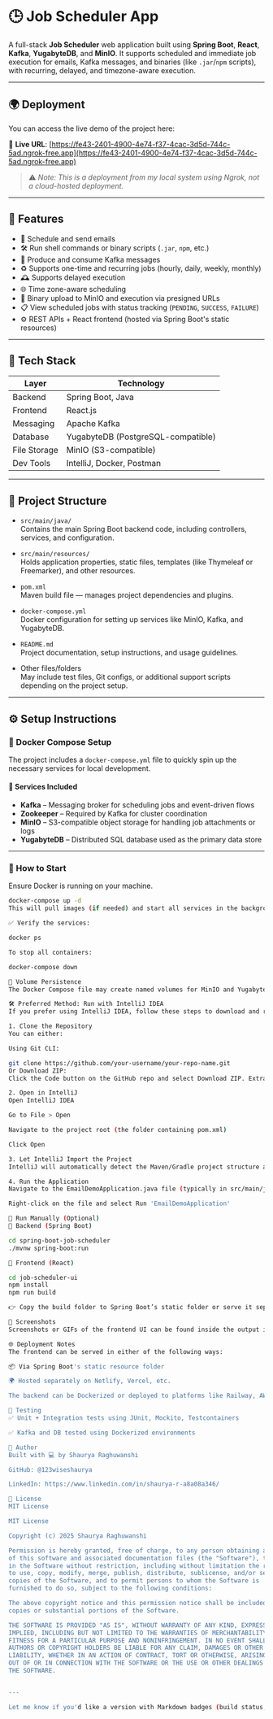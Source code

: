 # 🕒 Job Scheduler App

A full-stack **Job Scheduler** web application built using **Spring Boot**, **React**, **Kafka**, **YugabyteDB**, and **MinIO**. It supports scheduled and immediate job execution for emails, Kafka messages, and binaries (like `.jar`/`npm` scripts), with recurring, delayed, and timezone-aware execution.

---

## 🌍 Deployment

You can access the live demo of the project here:

🔗 **Live URL**: [https://fe43-2401-4900-4e74-f37-4cac-3d5d-744c-5ad.ngrok-free.app](https://fe43-2401-4900-4e74-f37-4cac-3d5d-744c-5ad.ngrok-free.app)  
> ⚠️ _Note: This is a deployment from my local system using Ngrok, not a cloud-hosted deployment._

---

## 🚀 Features

- 📧 Schedule and send emails  
- 🛠️ Run shell commands or binary scripts (`.jar`, `npm`, etc.)  
- 📨 Produce and consume Kafka messages  
- ♻️ Supports one-time and recurring jobs (hourly, daily, weekly, monthly)  
- 🕰️ Supports delayed execution  
- 🌐 Time zone-aware scheduling  
- 💾 Binary upload to MinIO and execution via presigned URLs  
- 📋 View scheduled jobs with status tracking (`PENDING`, `SUCCESS`, `FAILURE`)  
- ⚙️ REST APIs + React frontend (hosted via Spring Boot's static resources)

---

## 🧱 Tech Stack

| Layer        | Technology            |
|--------------|------------------------|
| Backend      | Spring Boot, Java      |
| Frontend     | React.js               |
| Messaging    | Apache Kafka           |
| Database     | YugabyteDB (PostgreSQL-compatible) |
| File Storage | MinIO (S3-compatible)  |
| Dev Tools    | IntelliJ, Docker, Postman |

---

## 📁 Project Structure

- `src/main/java/`  
  Contains the main Spring Boot backend code, including controllers, services, and configuration.

- `src/main/resources/`  
  Holds application properties, static files, templates (like Thymeleaf or Freemarker), and other resources.

- `pom.xml`  
  Maven build file — manages project dependencies and plugins.

- `docker-compose.yml`  
  Docker configuration for setting up services like MinIO, Kafka, and YugabyteDB.

- `README.md`  
  Project documentation, setup instructions, and usage guidelines.

- Other files/folders  
  May include test files, Git configs, or additional support scripts depending on the project setup.

---

## ⚙️ Setup Instructions

### 🐳 Docker Compose Setup

The project includes a `docker-compose.yml` file to quickly spin up the necessary services for local development.

#### 🔧 Services Included

- **Kafka** – Messaging broker for scheduling jobs and event-driven flows  
- **Zookeeper** – Required by Kafka for cluster coordination  
- **MinIO** – S3-compatible object storage for handling job attachments or logs  
- **YugabyteDB** – Distributed SQL database used as the primary data store

---

### 🚀 How to Start

Ensure Docker is running on your machine.

```bash
docker-compose up -d
This will pull images (if needed) and start all services in the background.

✅ Verify the services:

docker ps

To stop all containers:

docker-compose down

📂 Volume Persistence
The Docker Compose file may create named volumes for MinIO and YugabyteDB to persist data even after restarting the containers.

🛠️ Preferred Method: Run with IntelliJ IDEA
If you prefer using IntelliJ IDEA, follow these steps to download and run the project:

1. Clone the Repository
You can either:

Using Git CLI:

git clone https://github.com/your-username/your-repo-name.git
Or Download ZIP:
Click the Code button on the GitHub repo and select Download ZIP. Extract it to your desired location.

2. Open in IntelliJ
Open IntelliJ IDEA

Go to File > Open

Navigate to the project root (the folder containing pom.xml)

Click Open

3. Let IntelliJ Import the Project
IntelliJ will automatically detect the Maven/Gradle project structure and import dependencies. This may take a moment.

4. Run the Application
Navigate to the EmailDemoApplication.java file (typically in src/main/java/.../EmailDemoApplication.java)

Right-click on the file and select Run 'EmailDemoApplication'

🧪 Run Manually (Optional)
🚀 Backend (Spring Boot)

cd spring-boot-job-scheduler
./mvnw spring-boot:run

🚀 Frontend (React)

cd job-scheduler-ui
npm install
npm run build

👉 Copy the build folder to Spring Boot’s static folder or serve it separately.

📸 Screenshots
Screenshots or GIFs of the frontend UI can be found inside the output images directory.

🌐 Deployment Notes
The frontend can be served in either of the following ways:

📦 Via Spring Boot's static resource folder

🌍 Hosted separately on Netlify, Vercel, etc.

The backend can be Dockerized or deployed to platforms like Railway, AWS, etc.

🧪 Testing
✅ Unit + Integration tests using JUnit, Mockito, Testcontainers

✅ Kafka and DB tested using Dockerized environments

🙌 Author
Built with 💻 by Shaurya Raghuwanshi

GitHub: @123wiseshaurya

LinkedIn: https://www.linkedin.com/in/shaurya-r-a8a08a346/

📄 License
MIT License

MIT License

Copyright (c) 2025 Shaurya Raghuwanshi

Permission is hereby granted, free of charge, to any person obtaining a copy
of this software and associated documentation files (the "Software"), to deal
in the Software without restriction, including without limitation the rights
to use, copy, modify, merge, publish, distribute, sublicense, and/or sell
copies of the Software, and to permit persons to whom the Software is
furnished to do so, subject to the following conditions:

The above copyright notice and this permission notice shall be included in all
copies or substantial portions of the Software.

THE SOFTWARE IS PROVIDED "AS IS", WITHOUT WARRANTY OF ANY KIND, EXPRESS OR
IMPLIED, INCLUDING BUT NOT LIMITED TO THE WARRANTIES OF MERCHANTABILITY,
FITNESS FOR A PARTICULAR PURPOSE AND NONINFRINGEMENT. IN NO EVENT SHALL THE
AUTHORS OR COPYRIGHT HOLDERS BE LIABLE FOR ANY CLAIM, DAMAGES OR OTHER
LIABILITY, WHETHER IN AN ACTION OF CONTRACT, TORT OR OTHERWISE, ARISING FROM,
OUT OF OR IN CONNECTION WITH THE SOFTWARE OR THE USE OR OTHER DEALINGS IN
THE SOFTWARE.


---

Let me know if you'd like a version with Markdown badges (build status, license, etc.) or dynamic environment variable instructions too!


